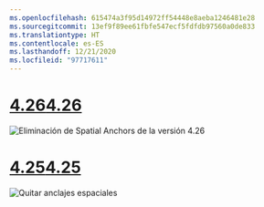 ```yaml
---
ms.openlocfilehash: 615474a3f95d14972ff54448e8aeba1246481e28
ms.sourcegitcommit: 13ef9f89ee61fbfe547ecf5fdfdb97560a0de833
ms.translationtype: HT
ms.contentlocale: es-ES
ms.lasthandoff: 12/21/2020
ms.locfileid: "97717611"
---
```

# <a name="426"></a>[<span data-ttu-id="7609c-101">4.26</span><span class="sxs-lookup"><span data-stu-id="7609c-101">4.26</span></span>](#tab/426)

![Eliminación de Spatial Anchors de la versión 4.26](../images/local-spatial-anchors-img-04.png)

# <a name="425"></a>[<span data-ttu-id="7609c-103">4.25</span><span class="sxs-lookup"><span data-stu-id="7609c-103">4.25</span></span>](#tab/425)

![Quitar anclajes espaciales](../images/unreal-spatialanchors-remove.PNG)
